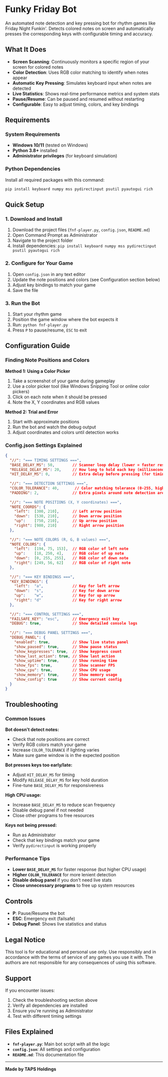 # Funky Friday Bot

An automated note detection and key pressing bot for rhythm games like Friday Night Funkin'. Detects colored notes on screen and automatically presses the corresponding keys with configurable timing and accuracy.

## What It Does

- **Screen Scanning**: Continuously monitors a specific region of your screen for colored notes
- **Color Detection**: Uses RGB color matching to identify when notes appear
- **Automatic Key Pressing**: Simulates keyboard input when notes are detected
- **Live Statistics**: Shows real-time performance metrics and system stats
- **Pause/Resume**: Can be paused and resumed without restarting
- **Configurable**: Easy to adjust timing, colors, and key bindings

## Requirements

### System Requirements
- **Windows 10/11** (tested on Windows)
- **Python 3.8+** installed
- **Administrator privileges** (for keyboard simulation)

### Python Dependencies
Install all required packages with this command:

```bash
pip install keyboard numpy mss pydirectinput psutil pyautogui rich
```

## Quick Setup

### 1. Download and Install
1. Download the project files (`fnf-player.py`, `config.json`, `README.md`)
2. Open Command Prompt as Administrator
3. Navigate to the project folder
4. Install dependencies: `pip install keyboard numpy mss pydirectinput psutil pyautogui rich`

### 2. Configure for Your Game
1. Open `config.json` in any text editor
2. Update the note positions and colors (see Configuration section below)
3. Adjust key bindings to match your game
4. Save the file

### 3. Run the Bot
1. Start your rhythm game
2. Position the game window where the bot expects it
3. Run: `python fnf-player.py`
4. Press `P` to pause/resume, `ESC` to exit

## Configuration Guide

### Finding Note Positions and Colors

**Method 1: Using a Color Picker**
1. Take a screenshot of your game during gameplay
2. Use a color picker tool (like Windows Snipping Tool or online color pickers)
3. Click on each note when it should be pressed
4. Note the X, Y coordinates and RGB values

**Method 2: Trial and Error**
1. Start with approximate positions
2. Run the bot and watch the debug output
3. Adjust coordinates and colors until detection works

### Config.json Settings Explained

```json
{
  "//": "=== TIMING SETTINGS ===",
  "BASE_DELAY_MS": 50,        // Scanner loop delay (lower = faster response)
  "RELEASE_DELAY_MS": 20,     // How long to hold each key (milliseconds)
  "HIT_DELAY_MS": 0,          // Extra delay before pressing (for timing adjustment)
  
  "//": "=== DETECTION SETTINGS ===",
  "COLOR_TOLERANCE": 40,       // Color matching tolerance (0-255, higher = more lenient)
  "PADDING": 2,               // Extra pixels around note detection areas
  
  "//": "=== NOTE POSITIONS (X, Y coordinates) ===",
  "NOTE_COORDS": {
    "left":  [300, 210],      // Left arrow position
    "down":  [530, 210],      // Down arrow position
    "up":    [750, 210],      // Up arrow position
    "right": [980, 210]       // Right arrow position
  },
  
  "//": "=== NOTE COLORS (R, G, B values) ===",
  "NOTE_COLORS": {
    "left":  [194, 75, 153],  // RGB color of left note
    "up":    [18, 250, 4],    // RGB color of up note
    "down":  [0, 255, 255],   // RGB color of down note
    "right": [249, 56, 62]    // RGB color of right note
  },
  
  "//": "=== KEY BINDINGS ===",
  "KEY_BINDINGS": {
    "left":  "a",             // Key for left arrow
    "down":  "s",             // Key for down arrow
    "up":    "w",             // Key for up arrow
    "right": "d"              // Key for right arrow
  },
  
  "//": "=== CONTROL SETTINGS ===",
  "FAILSAFE_KEY": "esc",      // Emergency exit key
  "DEBUG": true,              // Show detailed console logs
  
  "//": "=== DEBUG PANEL SETTINGS ===",
  "DEBUG_PANEL": {
    "enabled": true,          // Show live status panel
    "show_paused": true,      // Show pause status
    "show_keypresses": true,  // Show keypress count
    "show_last_action": true, // Show last action
    "show_uptime": true,      // Show running time
    "show_fps": true,         // Show scanner FPS
    "show_cpu": true,         // Show CPU usage
    "show_memory": true,      // Show memory usage
    "show_config": true       // Show current config
  }
}
```

## Troubleshooting

### Common Issues

**Bot doesn't detect notes:**
- Check that note positions are correct
- Verify RGB colors match your game
- Increase `COLOR_TOLERANCE` if lighting varies
- Make sure game window is in the expected position

**Bot presses keys too early/late:**
- Adjust `HIT_DELAY_MS` for timing
- Modify `RELEASE_DELAY_MS` for key hold duration
- Fine-tune `BASE_DELAY_MS` for responsiveness

**High CPU usage:**
- Increase `BASE_DELAY_MS` to reduce scan frequency
- Disable debug panel if not needed
- Close other programs to free resources

**Keys not being pressed:**
- Run as Administrator
- Check that key bindings match your game
- Verify `pydirectinput` is working properly

### Performance Tips

- **Lower `BASE_DELAY_MS`** for faster response (but higher CPU usage)
- **Higher `COLOR_TOLERANCE`** for more lenient detection
- **Disable debug panel** if you don't need live stats
- **Close unnecessary programs** to free up system resources

## Controls

- **P**: Pause/Resume the bot
- **ESC**: Emergency exit (failsafe)
- **Debug Panel**: Shows live statistics and status

## Legal Notice

This tool is for educational and personal use only. Use responsibly and in accordance with the terms of service of any games you use it with. The authors are not responsible for any consequences of using this software.

## Support

If you encounter issues:
1. Check the troubleshooting section above
2. Verify all dependencies are installed
3. Ensure you're running as Administrator
4. Test with different timing settings

## Files Explained

- **`fnf-player.py`**: Main bot script with all the logic
- **`config.json`**: All settings and configuration
- **`README.md`**: This documentation file

---

**Made by TAPS Holdings**

